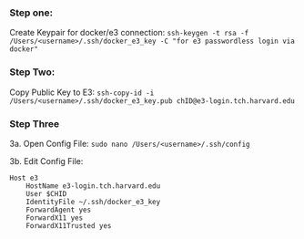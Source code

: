 ### Step one: 
Create Keypair for docker/e3 connection: ``` ssh-keygen -t rsa -f /Users/<username>/.ssh/docker_e3_key -C "for e3 passwordless login via docker" ```

### Step Two:
Copy Public Key to E3: ``` ssh-copy-id -i /Users/<username>/.ssh/docker_e3_key.pub chID@e3-login.tch.harvard.edu ```


### Step Three 
3a. Open Config File: ``` sudo nano /Users/<username>/.ssh/config ```

3b. Edit Config File:
```
Host e3
    HostName e3-login.tch.harvard.edu
    User $CHID
    IdentityFile ~/.ssh/docker_e3_key
    ForwardAgent yes
    ForwardX11 yes
    ForwardX11Trusted yes
```
